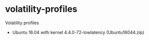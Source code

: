 # volatility-profiles
Volatility profiles

- Ubuntu 16.04 with kernel 4.4.0-72-lowlatency (Ubuntu16044.zip)
